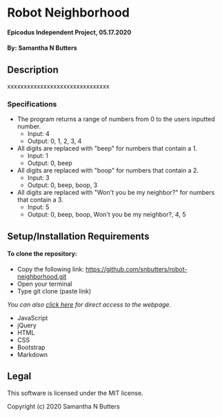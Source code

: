 # Robot Neighborhood

#### Epicodus Independent Project, 05.17.2020

#### By: Samantha N Butters

## Description

xxxxxxxxxxxxxxxxxxxxxxxxxxxxxxx

### Specifications

* The program returns a range of numbers from 0 to the users inputted number.
  - Input: 4
  - Output: 0, 1, 2, 3, 4
* All digits are replaced with "beep" for numbers that contain a 1.
  - Input: 1
  - Output: 0, beep
* All digits are replaced with "boop" for numbers that contain a 2.
  - Input: 3
  - Output: 0, beep, boop, 3
* All digits are replaced with "Won't you be my neighbor?" for numbers that contain a 3.
  - Input: 5
  - Output: 0, beep, boop, Won't you be my neighbor?, 4, 5

## Setup/Installation Requirements

#### To clone the repository:

* Copy the following link: https://github.com/snbutters/robot-neighborhood.git
* Open your terminal
* Type git clone (paste link)

*You can also [click here](https://snbutters.github.io/robot-neighborhood/) for direct access to the webpage.*

* JavaScript
* jQuery
* HTML
* CSS
* Bootstrap
* Markdown

## Legal

This software is licensed under the MIT license.

Copyright (c) 2020 Samantha N Butters